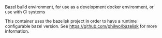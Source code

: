 Bazel build environment, for use as a development docker environment, or use with CI systems

This container uses the bazelisk project in order to have a runtime configurable bazel version. See https://github.com/philwo/bazelisk for more information.
